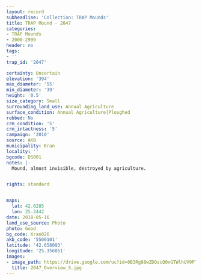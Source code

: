 ```yaml
---
layout: record
subheadline: 'Collection: TRAP Mounds'
title: TRAP Mound - 2047
categories:
- TRAP Mounds
- 2000-2999
header: no
tags:
- ''
trap_id: '2047'

certainty: Uncertain
elevation: '394'
max_diameter: '55'
min_diameter: '39'
height: '0.5'
size_category: Small
surrounding_land_use: Annual Agriculture
surface_condition: Annual Agriculture|Ploughed
robbed: No
crm_condition: '5'
crm_intactness: '5'
campaign: '2010'
source: AKB
municipality: Kran
locality: ''
bgcode: DS001
notes: |-
  Mound, almost invisible, destroyed by agriculture.


rights: standard


maps:
  lat: 42.6285
  lon: 25.2442
date: 2018-05-16
land_use_source: Photo
photo: Good
bg_code: Kran026
akb_code: '5500101'
latitude: '42.658093'
longitude: '25.356051'
images:
- image_path: https://drive.google.com/uc?id=0B3Rg88wZDQscQ0xGTWlhUV9PTHM
  title: 2047_Overview_S.jpg
---
```

